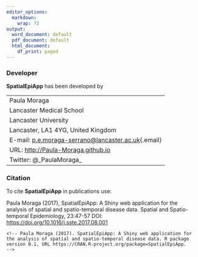 ```yaml
---
editor_options:
  markdown:
    wrap: 72
output:
  word_document: default
  pdf_document: default
  html_document:
    df_print: paged
---
```


### Developer

**SpatialEpiApp** has been developed by

|  |
|----|
| Paula Moraga |
| Lancaster Medical School |
| Lancaster University |
| Lancaster, LA1 4YG, United Kingdom |
| E-mail: [p.e.moraga-serrano\@lancaster.ac.uk](mailto:p.e.moraga-serrano@lancaster.ac.uk){.email} |
| URL: <http://Paula-Moraga.github.io> |
| Twitter: \@\_PaulaMoraga\_ |

### Citation

To cite **SpatialEpiApp** in publications use:

Paula Moraga (2017), SpatialEpiApp: A Shiny web application for the
analysis of spatial and spatio-temporal disease data. Spatial and
Spatio-temporal Epidemiology, 23:47-57 DOI:
<https://doi.org/10.1016/j.sste.2017.08.001>

```{=html}
<!-- Paula Moraga (2017). SpatialEpiApp: A Shiny web application for the analysis of spatial and spatio-temporal disease data. R package version 0.1, URL https://CRAN.R-project.org/package=SpatialEpiApp.
-->
```
